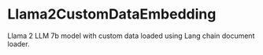 # Llama2CustomDataEmbedding
Llama 2 LLM 7b model with custom data loaded using Lang chain document loader.
